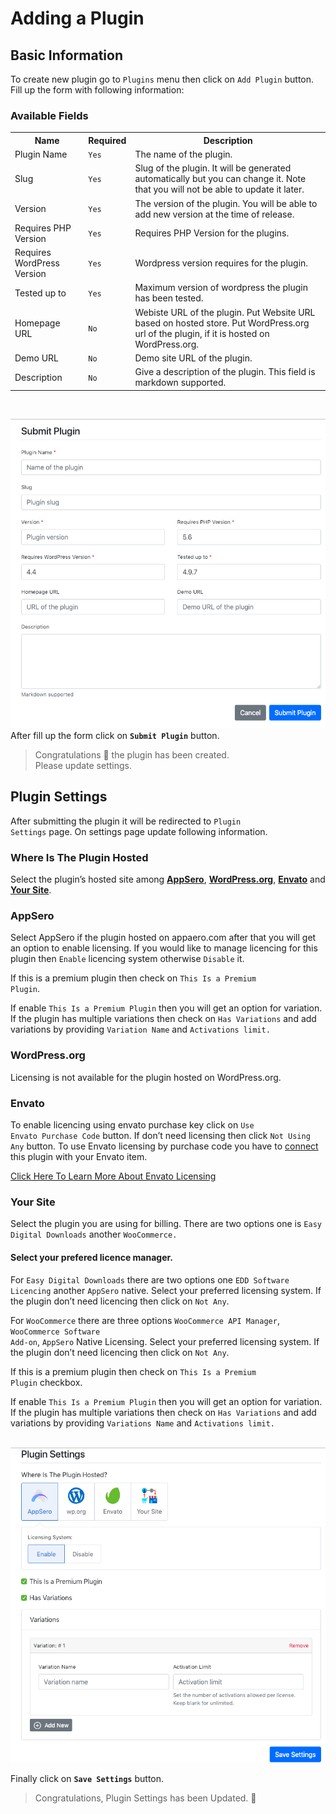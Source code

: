 # Adding a Plugin

## Basic Information

To create new plugin go to <code>Plugins</code> menu then click on <code>Add Plugin</code> button. Fill up the form with following information:

### Available Fields
<table>
    <tr>
        <th>Name</th>
        <th>Required</th>
        <th>Description</th>
    </tr>
    <tr>
        <td> Plugin Name </td>
        <td> <code>Yes</code> </td>
        <td> The name of the plugin. </td>
    </tr>
    <tr>
        <td> Slug </td>
        <td> <code>Yes</code> </td>
        <td> Slug of the plugin. It will be generated automatically but you can change it. Note that you will not be able to update it later. </td>
    </tr>
    <tr>
        <td>Version</td>
        <td><code>Yes</code></td>
        <td>The version of the plugin. You will be able to add new version at the time of release.</td>
    </tr>
    <tr>
        <td>Requires PHP Version </td>
        <td><code>Yes</code></td>
        <td>Requires PHP Version for the plugins.</td>
    </tr>
    <tr>
        <td>Requires WordPress Version </td>
        <td><code>Yes</code></td>
        <td>Wordpress version requires for the plugin.</td>
    </tr>
    <tr>
        <td>Tested up to </td>
        <td><code>Yes</code></td>
        <td>Maximum version of wordpress the plugin has been tested.</td>
    </tr>
    <tr>
        <td>Homepage URL</td>
        <td><code>No</code></td>
        <td> Webiste URL of the plugin. Put Website URL based on hosted store. Put WordPress.org url of the plugin, if it is hosted on WordPress.org. </td>
    </tr>
    <tr>
        <td>Demo URL</td>
        <td><code>No</code></td>
        <td>Demo site URL of the plugin.</td>
    </tr>
    <tr>
        <td>Description</td>
        <td><code>No</code></td>
        <td>Give a description of the plugin. This field is markdown supported.</td>
    </tr>
</table>

<br>

![An image](../images/project/plugin.png)
After fill up the form click on <code>**Submit Plugin**</code> button. 

> Congratulations :tada: the plugin has been created. 
<br> Please update settings.


## Plugin Settings
After submitting the plugin it will be redirected to <code>Plugin Settings</code> page. On settings page update following information. 

### Where Is The Plugin Hosted
Select the plugin’s hosted site among **[AppSero](#appsero)**, **[WordPress.org](#wordpress-org)**, **[Envato](#envato)** and **[Your Site](#your-site)**. 

### AppSero
Select AppSero if the plugin hosted on appaero.com after that you will get an option to enable licensing. If you would like to manage licencing for this plugin then <code>Enable</code> licencing system otherwise <code>Disable</code> it. 

If this is a premium plugin then check on <code>This Is a Premium Plugin</code>. 

If enable <code>This Is a Premium Plugin</code> then you will get an option  for variation. If the plugin has multiple variations then check on <code>Has Variations</code> and add variations by providing <code>Variation Name</code> and <code>Activations limit.</code> 

### WordPress.org
Licensing is not available for the plugin hosted on WordPress.org.

### Envato
To enable licencing using envato purchase key click on <code>Use Envato Purchase Code</code> button. If don’t need licensing then click <code>Not Using Any</code> button.  To use Envato licensing by purchase code you have to [connect](envato-licensing.md) this plugin with your Envato item. 

[Click Here To Learn More About Envato Licensing](envato-licensing.md) 


### Your Site
Select the plugin you are using for billing. There are two options one is <code>Easy Digital Downloads</code> another <code>WooCommerce.</code> 

#### Select your prefered licence manager. 
For <code>Easy Digital Downloads</code> there are two options one <code>EDD Software Licencing</code> another <code>AppSero</code> native. Select your preferred licensing system. If the plugin don’t need licencing then click on <code>Not Any</code>. 

For <code>WooCommerce</code> there are three options <code>WooCommerce API Manager</code>, <code>WooCommerce Software Add-on</code>, <code>AppSero</code> Native Licensing. Select your preferred licensing system.  If the plugin don’t need licencing then click on <code>Not Any</code>. 

If this is a premium plugin then check on <code>This Is a Premium Plugin</code> checkbox. 

If enable <code>This Is a Premium Plugin</code> then you will get an option  for variation. If the plugin has multiple variations then check on <code>Has Variations</code> and add variations by providing <code>Variations Name</code> and <code>Activations limit.</code> 
<br><br>

![An image](../images/project/settings.png)

Finally click on <code>**Save Settings**</code> button. 

> Congratulations, Plugin Settings has been Updated. :slightly_smiling_face: